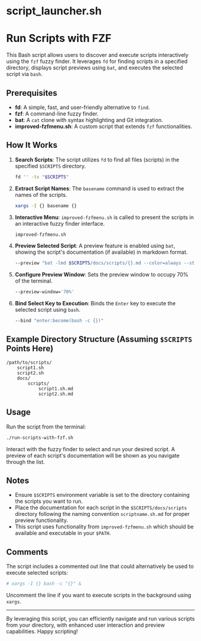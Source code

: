 # script_launcher.sh

# Run Scripts with FZF

This Bash script allows users to discover and execute scripts interactively using the `fzf` fuzzy finder. It leverages `fd` for finding scripts in a specified directory, displays script previews using `bat`, and executes the selected script via `bash`.

## Prerequisites

- **fd**: A simple, fast, and user-friendly alternative to `find`.
- **fzf**: A command-line fuzzy finder.
- **bat**: A `cat` clone with syntax highlighting and Git integration.
- **improved-fzfmenu.sh**: A custom script that extends `fzf` functionalities.

## How It Works

1. **Search Scripts**:
   The script utilizes `fd` to find all files (scripts) in the specified `$SCRIPTS` directory.
   ```bash
   fd '' -tx "$SCRIPTS"
   ```

2. **Extract Script Names**:
   The `basename` command is used to extract the names of the scripts.
   ```bash
   xargs -I {} basename {}
   ```

3. **Interactive Menu**:
   `improved-fzfmenu.sh` is called to present the scripts in an interactive fuzzy finder interface.
   ```bash
   improved-fzfmenu.sh
   ```

4. **Preview Selected Script**:
   A preview feature is enabled using `bat`, showing the script's documentation (if available) in markdown format.
   ```bash
   --preview "bat -lmd $SCRIPTS/docs/scripts/{}.md --color=always --style=grid"
   ```

5. **Configure Preview Window**:
   Sets the preview window to occupy 70% of the terminal.
   ```bash
   --preview-window='70%'
   ```

6. **Bind Select Key to Execution**:
   Binds the `Enter` key to execute the selected script using `bash`.
   ```bash
   --bind "enter:become(bash -c {})"
   ```

## Example Directory Structure (Assuming `$SCRIPTS` Points Here)

```
/path/to/scripts/
    script1.sh
    script2.sh
    docs/
        scripts/
            script1.sh.md
            script2.sh.md
```

## Usage

Run the script from the terminal:
```bash
./run-scripts-with-fzf.sh
```

Interact with the fuzzy finder to select and run your desired script. A preview of each script's documentation will be shown as you navigate through the list.

## Notes

- Ensure `$SCRIPTS` environment variable is set to the directory containing the scripts you want to run.
- Place the documentation for each script in the `$SCRIPTS/docs/scripts` directory following the naming convention `scriptname.sh.md` for proper preview functionality.
- This script uses functionality from `improved-fzfmenu.sh` which should be available and executable in your `$PATH`.

## Comments

The script includes a commented out line that could alternatively be used to execute selected scripts:
```bash
# xargs -I {} bash -c "{}" &
```

Uncomment the line if you want to execute scripts in the background using `xargs`.

---

By leveraging this script, you can efficiently navigate and run various scripts from your directory, with enhanced user interaction and preview capabilities. Happy scripting!